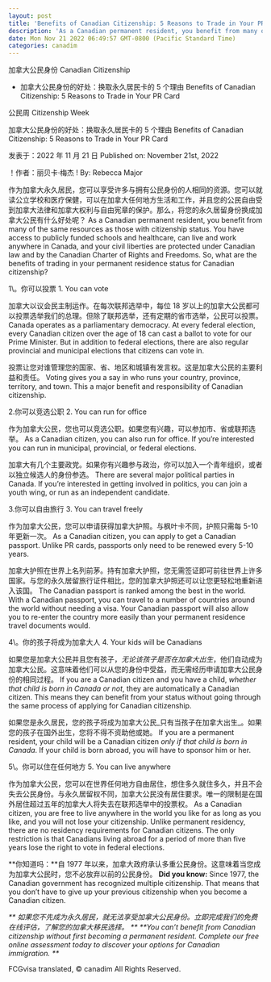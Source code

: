 ```yaml
---
layout: post
title: 'Benefits of Canadian Citizenship: 5 Reasons to Trade in Your PR Card'
description: 'As a Canadian permanent resident, you benefit from many of the same resources as those with citizenship status. You have access to publicly funded schools and healthcare, can […]'
date: Mon Nov 21 2022 06:49:57 GMT-0800 (Pacific Standard Time)
categories: canadim
---
```


加拿大公民身份	Canadian Citizenship
	
* 加拿大公民身份的好处：换取永久居民卡的 5 个理由	  Benefits of Canadian Citizenship: 5 Reasons to Trade in Your PR Card
	
公民周	Citizenship Week
	
加拿大公民身份的好处：换取永久居民卡的 5 个理由	Benefits of Canadian Citizenship: 5 Reasons to Trade in Your PR Card
	
发表于：2022 年 11 月 21 日	Published on: November 21st, 2022
	
！作者：丽贝卡·梅杰	! By:  Rebecca Major    
	
作为加拿大永久居民，您可以享受许多与拥有公民身份的人相同的资源。您可以就读公立学校和医疗保健，可以在加拿大任何地方生活和工作，并且您的公民自由受到加拿大法律和加拿大权利与自由宪章的保护。那么，将您的永久居留身份换成加拿大公民有什么好处呢？	As a Canadian permanent resident, you benefit from many of the same resources as those with citizenship status. You have access to publicly funded schools and healthcare, can live and work anywhere in Canada, and your civil liberties are protected under Canadian law and by the Canadian Charter of Rights and Freedoms. So, what are the benefits of trading in your permanent residence status for Canadian citizenship?
		
1\。你可以投票	1\. You can vote
	
加拿大以议会民主制运作。在每次联邦选举中，每位 18 岁以上的加拿大公民都可以投票选举我们的总理。但除了联邦选举，还有定期的省市选举，公民可以投票。	Canada operates as a parliamentary democracy. At every federal election, every Canadian citizen over the age of 18 can cast a ballot to vote for our Prime Minister. But in addition to federal elections, there are also regular provincial and municipal elections that citizens can vote in.
	
投票让您对谁管理您的国家、省、地区和城镇有发言权。这是加拿大公民的主要利益和责任。	Voting gives you a say in who runs your country, province, territory, and town. This a major benefit and responsibility of Canadian citizenship.
	
2\.你可以竞选公职	2\. You can run for office
	
作为加拿大公民，您也可以竞选公职。如果您有兴趣，可以参加市、省或联邦选举。	As a Canadian citizen, you can also run for office. If you’re interested you can run in municipal, provincial, or federal elections.
	
加拿大有几个主要政党。如果你有兴趣参与政治，你可以加入一个青年组织，或者以独立候选人的身份参选。	There are several major political parties in Canada. If you’re interested in getting involved in politics, you can join a youth wing, or run as an independent candidate.
	
3\.你可以自由旅行	3\. You can travel freely
	
作为加拿大公民，您可以申请获得加拿大护照。与枫叶卡不同，护照只需每 5-10 年更新一次。	As a Canadian citizen, you can apply to get a Canadian passport. Unlike PR cards, passports only need to be renewed every 5-10 years.
	
加拿大护照在世界上名列前茅。持有加拿大护照，您无需签证即可前往世界上许多国家。与您的永久居留旅行证件相比，您的加拿大护照还可以让您更轻松地重新进入该国。	The Canadian passport is ranked among the best in the world. With a Canadian passport, you can travel to a number of countries around the world without needing a visa. Your Canadian passport will also allow you to re-enter the country more easily than your permanent residence travel documents would.
	
4\。你的孩子将成为加拿大人	4\. Your kids will be Canadians
	
如果您是加拿大公民并且您有孩子，_无论该孩子是否在加拿大出生_，他们自动成为加拿大公民。这意味着他们可以从您的身份中受益，而无需经历申请加拿大公民身份的相同过程。	If you are a Canadian citizen and you have a child, _whether that child is born in Canada or not_, they are automatically a Canadian citizen. This means they can benefit from your status without going through the same process of applying for Canadian citizenship.
	
如果您是永久居民，您的孩子将成为加拿大公民_只有当孩子在加拿大出生_。如果您的孩子在国外出生，您将不得不资助他或她。	If you are a permanent resident, your child will be a Canadian citizen _only if that child is born in Canada_. If your child is born abroad, you will have to sponsor him or her.
	
5\。你可以住在任何地方	5\. You can live anywhere
	
作为加拿大公民，您可以在世界任何地方自由居住，想住多久就住多久，并且不会失去公民身份。与永久居留权不同，加拿大公民没有居住要求。唯一的限制是在国外居住超过五年的加拿大人将失去在联邦选举中的投票权。	As a Canadian citizen, you are free to live anywhere in the world you like for as long as you like, and you will not lose your citizenship. Unlike permanent residency, there are no residency requirements for Canadian citizens. The only restriction is that Canadians living abroad for a period of more than five years lose the right to vote in federal elections.
	
**你知道吗：**自 1977 年以来，加拿大政府承认多重公民身份。这意味着当您成为加拿大公民时，您不必放弃以前的公民身份。	**Did you know:** Since 1977, the Canadian government has recognized multiple citizenship. That means that you don’t have to give up your previous citizenship when you become a Canadian citizen.
	
_** 如果您不先成为永久居民，就无法享受加拿大公民身份。立即完成我们的免费在线评估，了解您的加拿大移民选择。 **_	_**You can’t benefit from Canadian citizenship without first becoming a permanent resident. Complete our free online assessment today to discover your options for Canadian immigration. **_
	
FCGvisa translated, © canadim All Rights Reserved.

